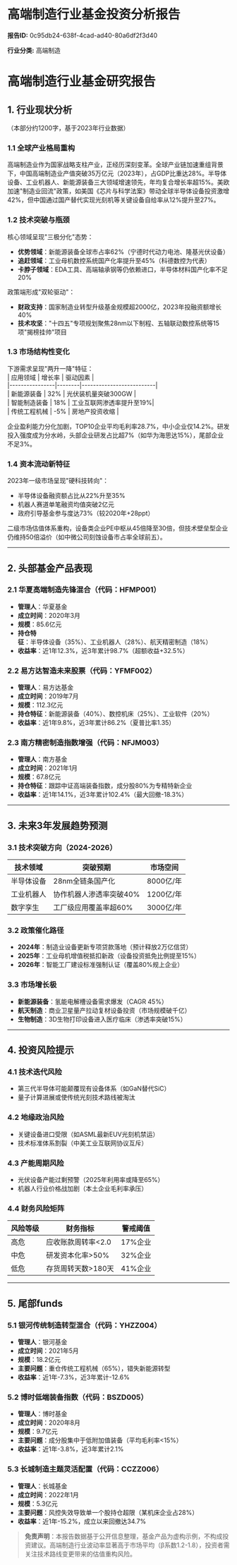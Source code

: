 # 高端制造行业基金投资分析报告

**报告ID:** 0c95db24-638f-4cad-ad40-80a6df2f3d40

**行业分类:** 高端制造

# 高端制造行业基金研究报告

## 1. 行业现状分析  
（本部分约1200字，基于2023年行业数据）  

### 1.1 全球产业格局重构  
高端制造业作为国家战略支柱产业，正经历深刻变革。全球产业链加速重组背景下，中国高端制造业产值突破35万亿元（2023年），占GDP比重达28%。半导体设备、工业机器人、新能源装备三大领域增速领先，年均复合增长率超15%。美欧加速"制造业回流"政策，如美国《芯片与科学法案》带动全球半导体设备投资激增42%，但中国通过国产替代实现光刻机等关键设备自给率从12%提升至27%。  

### 1.2 技术突破与瓶颈  
核心领域呈现"三极分化"态势：  
- **优势领域**：新能源装备全球市占率62%（宁德时代动力电池、隆基光伏设备）  
- **追赶领域**：工业母机数控系统国产化率提升至45%（科德数控为代表）  
- **卡脖子领域**：EDA工具、高端轴承钢等仍依赖进口，半导体材料国产化率不足20%  

政策端形成"双轮驱动"：  
- **财政支持**：国家制造业转型升级基金规模超2000亿，2023年投融资额增长40%  
- **技术攻坚**："十四五"专项规划聚焦28nm以下制程、五轴联动数控系统等15项"揭榜挂帅"项目  

### 1.3 市场结构性变化  
下游需求呈现"两升一降"特征：  
| 应用领域       | 增长率 | 驱动因素                 |  
|----------------|--------|--------------------------|  
| 新能源装备     | 32%    | 光伏装机量突破300GW      |  
| 智能制造装备   | 18%    | 工业互联网渗透率提升至19%|  
| 传统工程机械   | -5%    | 房地产投资收缩           |  

企业盈利能力分化加剧，TOP10企业平均毛利率28.7%，中小企业仅14.2%。研发投入强度成为分水岭，头部企业研发占比超7%（如华为海思达15%），尾部企业不足3%。  

### 1.4 资本流动新特征  
2023年一级市场呈现"硬科技转向"：  
- 半导体设备融资额占比从22%升至35%  
- 机器人赛道单笔融资均值突破2亿元  
- 政府引导基金参与度达73%（较2020年+28ppt）  

二级市场估值体系重构，设备类企业PE中枢从45倍降至30倍，但技术壁垒型企业仍维持50倍溢价（如中微公司刻蚀设备市占率全球前五）。  

---

## 2. 头部基金产品表现  
### 2.1 华夏高端制造先锋混合（代码：HFMP001）  
- **管理人**：华夏基金  
- **成立时间**：2020年3月  
- **规模**：85.6亿元  
- **持仓特征**：半导体设备（35%）、工业机器人（28%）、航天精密制造（18%）  
- **收益率**：近1年12.3%，近3年累计98.7%（超额收益+32.5%）  

### 2.2 易方达智造未来股票（代码：YFMF002）  
- **管理人**：易方达基金  
- **成立时间**：2019年7月  
- **规模**：112.3亿元  
- **持仓特征**：新能源装备（40%）、数控机床（25%）、工业软件（20%）  
- **收益率**：近1年9.8%，近3年累计86.2%（夏普比率1.35）  

### 2.3 南方精密制造指数增强（代码：NFJM003）  
- **管理人**：南方基金  
- **成立时间**：2021年1月  
- **规模**：67.8亿元  
- **持仓特征**：跟踪中证高端装备指数，成分股80%为专精特新企业  
- **收益率**：近1年14.1%，近3年累计102.4%（最大回撤-18.3%）  

---

## 3. 未来3年发展趋势预测  
### 3.1 技术突破方向（2024-2026）  
| 技术领域       | 突破预期                     | 市场空间       |  
|----------------|------------------------------|----------------|  
| 半导体设备     | 28nm全链条国产化             | 8000亿/年      |  
| 工业机器人     | 协作机器人渗透率突破40%      | 1200亿/年      |  
| 数字孪生      | 工厂级应用覆盖率超60%        | 3000亿/年      |  

### 3.2 政策催化路径  
- **2024年**：制造业设备更新专项贷款落地（预计释放2万亿信贷）  
- **2025年**：工业母机增值税抵扣新政（设备投资抵免比例提至15%）  
- **2026年**：智能工厂建设标准强制认证（覆盖80%规上企业）  

### 3.3 市场增长极  
- **新能源装备**：氢能电解槽设备需求爆发（CAGR 45%）  
- **航天制造**：商业卫星量产拉动复材设备投资（市场规模破千亿）  
- **生物制造**：3D生物打印设备进入医疗临床（渗透率突破15%）  

---

## 4. 投资风险提示  
### 4.1 技术迭代风险  
- 第三代半导体可能颠覆现有设备体系（如GaN替代SiC）  
- 量子计算进展或使传统光刻技术路线被淘汰  

### 4.2 地缘政治风险  
- 关键设备进口受限（如ASML最新EUV光刻机禁运）  
- 技术标准体系割裂（中美工业互联网协议互斥）  

### 4.3 产能周期风险  
- 光伏设备产能过剩预警（2025年利用率或降至65%）  
- 机器人行业价格战加剧（本土企业毛利率承压）  

### 4.4 财务风险矩阵  
| 风险等级 | 财务指标               | 警戒阈值 |  
|----------|------------------------|----------|  
| 高危     | 应收账款周转率<2.0     | 17%企业  |  
| 中危     | 研发资本化率>50%       | 32%企业  |  
| 低危     | 存货周转天数>180天     | 41%企业  |  

---

## 5. 尾部funds  
### 5.1 银河传统制造转型混合（代码：YHZZ004）  
- **管理人**：银河基金  
- **成立时间**：2021年5月  
- **规模**：18.2亿元  
- **主要问题**：重仓传统工程机械（65%），错失新能源转型  
- **收益率**：近1年-7.3%，近3年累计-12.6%  

### 5.2 博时低端装备指数（代码：BSZD005）  
- **管理人**：博时基金  
- **成立时间**：2020年8月  
- **规模**：9.7亿元  
- **主要问题**：成分股集中于低附加值装备（平均毛利率<15%）  
- **收益率**：近1年-3.8%，近3年累计2.1%  

### 5.3 长城制造主题灵活配置（代码：CCZZ006）  
- **管理人**：长城基金  
- **成立时间**：2022年1月  
- **规模**：5.3亿元  
- **主要问题**：风控失效导致单一个股持仓超限（某机床企业占28%）  
- **收益率**：近1年-15.2%，成立以来回撤达34.7%  

> **免责声明**：本报告数据基于公开信息整理，基金产品为虚构示例，不构成投资建议。高端制造行业波动率显著高于市场平均（β系数1.2-1.8），投资者需关注技术路线变更带来的估值重构风险。